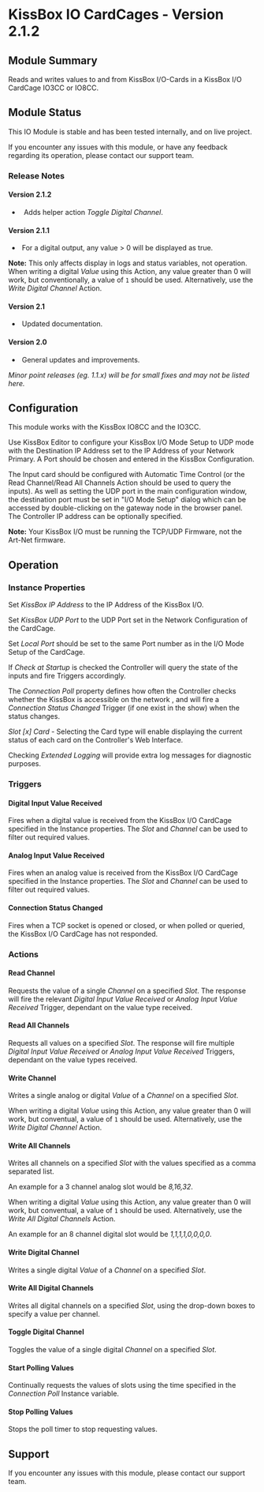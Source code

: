 # KissBox IO CardCages - Version 2.1.2

## Module Summary

[//]: # (Describe as briefly and clearly the role of the module)
Reads and writes values to and from KissBox I/O-Cards in a KissBox I/O CardCage IO3CC or IO8CC.

## Module Status

This IO Module is stable and has been tested internally, and on live project.

If you encounter any issues with this module, or have any feedback regarding its operation, please contact our support team.

### Release Notes

#### Version 2.1.2

* &nbsp; Adds helper action *Toggle Digital Channel*.

#### Version 2.1.1

* &nbsp;For a digital output, any value > 0 will be displayed as true.

**Note:** This only affects display in logs and status variables, not operation. When writing a digital *Value* using this Action, any value greater than 0 will work,
but conventionally, a value of <code>1</code> should be used.
Alternatively, use the *Write Digital Channel* Action.

#### Version 2.1

* &nbsp;Updated documentation.

#### Version 2.0

* &nbsp;General updates and improvements.

*Minor point releases (eg. 1.1.x) will be for small fixes and may not be listed here.*

## Configuration

This module works with the KissBox IO8CC and the IO3CC.

Use KissBox Editor to configure your KissBox I/O Mode Setup to UDP mode with the Destination IP Address set to the IP Address of your Network Primary.
A Port should be chosen and entered in the KissBox Configuration.

The Input card should be configured with Automatic Time Control (or the Read Channel/Read All Channels Action should be used to query the inputs).
As well as setting the UDP port in the main configuration window, the destination port must be set in "I/O Mode Setup" dialog which can be accessed by double-clicking on the gateway node in the browser panel.
The Controller IP address can be optionally specified.

**Note:** Your KissBox I/O must be running the TCP/UDP Firmware, not the Art-Net firmware.

## Operation

### Instance Properties

Set *KissBox IP Address* to the IP Address of the KissBox I/O.

Set *KissBox UDP Port* to the UDP Port set in the Network Configuration of the CardCage.

Set *Local Port* should be set to the same Port number as in the I/O Mode Setup of the CardCage.

If *Check at Startup* is checked the Controller will query the state of the inputs and fire Triggers accordingly.

The *Connection Poll* property defines how often the Controller checks whether the KissBox is accessible on the network
, and will fire a *Connection Status Changed* Trigger (if one exist in the show) when the status changes.

*Slot [x] Card* - Selecting the Card type will enable displaying the current status of each card on the Controller's Web Interface.

Checking *Extended Logging* will provide extra log messages for diagnostic purposes.

### Triggers

#### Digital Input Value Received

Fires when a digital value is received from the KissBox I/O CardCage specified in the Instance properties. The *Slot* and *Channel* can be used to filter out required values.

#### Analog Input Value Received

Fires when an analog value is received from the KissBox I/O CardCage specified in the Instance properties. The *Slot* and *Channel* can be used to filter out required values.

#### Connection Status Changed

Fires when a TCP socket is opened or closed, or when polled or queried, the KissBox I/O CardCage has not responded.

### Actions

#### Read Channel

Requests the value of a single *Channel* on a specified *Slot*. The response will fire the relevant *Digital Input Value Received* or *Analog Input Value Received* Trigger, dependant on the value type received.

#### Read All Channels

Requests all values on a specified *Slot*. The response will fire multiple *Digital Input Value Received* or *Analog Input Value Received* Triggers, dependant on the value types received.

#### Write Channel

Writes a single analog or digital *Value* of a *Channel* on a specified *Slot*.

When writing a digital *Value* using this Action, any value greater than 0 will work, but conventual, a value of <code>1</code> should be used.
Alternatively, use the *Write Digital Channel* Action.

#### Write All Channels

Writes all channels on a specified *Slot* with the values specified as a comma separated list.

An example for a 3 channel analog slot would be *8,16,32*.

When writing a digital *Value* using this Action, any value greater than 0 will work, but conventual, a value of <code>1</code> should be used.
Alternatively, use the *Write All Digital Channels* Action.

An example for an 8 channel digital slot would be *1,1,1,1,0,0,0,0*.

####  Write Digital Channel

Writes a single digital *Value* of a *Channel* on a specified *Slot*.

#### Write All Digital Channels

Writes all digital channels on a specified *Slot*, using the drop-down boxes to specify a value per channel.

#### Toggle Digital Channel

Toggles the value of a single digital *Channel* on a specified *Slot*.

#### Start Polling Values

Continually requests the values of slots using the time specified in the *Connection Poll* Instance variable.

#### Stop Polling Values

Stops the poll timer to stop requesting values.

## Support

If you encounter any issues with this module, please contact our support team.

[//]: # (### Module Use Example)
[//]: # (If relevant to documentation give examples of module use)

[//]: # (### Further Notes)
[//]: # (Possible location for further notes, may not be used)
